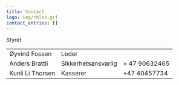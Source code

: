 ```yaml
---
title: Contact
logo: img/rhlsk.gif
contact_entries: []
---
```

Styret

|                   |                     |               |
| ----------------- | ------------------- | ------------- |
| Øyvind Fossen     | Leder               |               |
| Anders Brattli    | Sikkerhetsansvarlig | + 47 90632465 |
| Kunli Li Thorsen  |  Kasserer           | +47 40457734  |